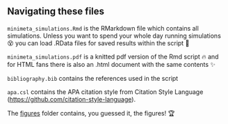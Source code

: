 ## Navigating these files

`minimeta_simulations.Rmd` is the RMarkdown file which contains all simulations. Unless you want to spend your whole day running simulations :dizzy_face:	you can load .RData files for saved results within the script :100:

`minimeta_simulations.pdf` is a knitted pdf version of the Rmd script :fire: and for HTML fans there is also an .html document with the same contents :sparkles:

`bibliography.bib` contains the references used in the script

`apa.csl` contains the APA citation style from Citation Style Language (https://github.com/citation-style-language).

The [figures](simulations/figures) folder contains, you guessed it, the figures! :trophy:
